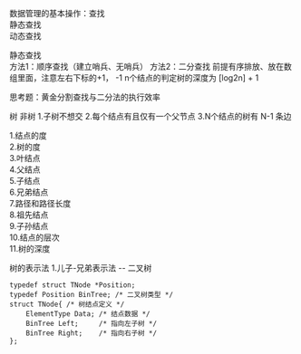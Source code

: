 数据管理的基本操作：查找  
静态查找  
动态查找  



静态查找  
方法1：顺序查找（建立哨兵、无哨兵）
方法2：二分查找  前提有序排放、放在数组里面，注意左右下标的+1， -1
      n个结点的判定树的深度为 [log2n] + 1

思考题：黄金分割查找与二分法的执行效率

树  非树
1.子树不想交
2.每个结点有且仅有一个父节点
3.N个结点的树有 N-1 条边

1.结点的度  
2.树的度  
3.叶结点  
4.父结点  
5.子结点  
6.兄弟结点   
7.路径和路径长度  
8.祖先结点  
9.子孙结点  
10.结点的层次  
11.树的深度  

树的表示法
1.儿子-兄弟表示法 -- 二叉树

```
typedef struct TNode *Position;
typedef Position BinTree; /* 二叉树类型 */
struct TNode{ /* 树结点定义 */
    ElementType Data; /* 结点数据 */
    BinTree Left;     /* 指向左子树 */
    BinTree Right;    /* 指向右子树 */
};
```
